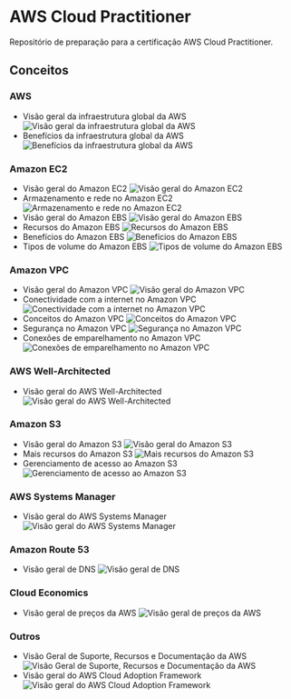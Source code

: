 # AWS Cloud Practitioner

Repositório de preparação para a certificação AWS Cloud Practitioner.

## Conceitos

### AWS
- Visão geral da infraestrutura global da AWS
![Visão geral da infraestrutura global da AWS](src/img/20250618003922.png)
- Benefícios da infraestrutura global da AWS
![Benefícios da infraestrutura global da AWS](src/img/20250618004318.png)

### Amazon EC2
- Visão geral do Amazon EC2
![Visão geral do Amazon EC2](src/img/20250618225525.png)
- Armazenamento e rede no Amazon EC2
![Armazenamento e rede no Amazon EC2](src/img/20250618230625.png)
- Visão geral do Amazon EBS
![Visão geral do Amazon EBS](src/img/20250618231114.png)
- Recursos do Amazon EBS
![Recursos do Amazon EBS](src/img/20250618231651.png)
- Benefícios do Amazon EBS
![Benefícios do Amazon EBS](src/img/20250618232139.png)
- Tipos de volume do Amazon EBS
![Tipos de volume do Amazon EBS](src/img/20250618232624.png)

### Amazon VPC
- Visão geral do Amazon VPC
![Visão geral do Amazon VPC](src/img/20250622134735.png)
- Conectividade com a internet no Amazon VPC
![Conectividade com a internet no Amazon VPC](src/img/20250622135258.png)
- Conceitos do Amazon VPC
![Conceitos do Amazon VPC](src/img/20250622140527.png)
- Segurança no Amazon VPC
![Segurança no Amazon VPC](src/img/20250622141816.png)
- Conexões de emparelhamento no Amazon VPC
![Conexões de emparelhamento no Amazon VPC](src/img/20250623000955.png)

### AWS Well-Architected
- Visão geral do AWS Well-Architected
![Visão geral do AWS Well-Architected](src/img/20250618004953.png)

### Amazon S3
- Visão geral do Amazon S3
![Visão geral do Amazon S3](src/img/20250618001705.png)
- Mais recursos do Amazon S3
![Mais recursos do Amazon S3](src/img/20250618002511.png)
- Gerenciamento de acesso ao Amazon S3
![Gerenciamento de acesso ao Amazon S3](src/img/20250618003044.png)

### AWS Systems Manager
- Visão geral do AWS Systems Manager
![Visão geral do AWS Systems Manager](src/img/20250621190159.png)

### Amazon Route 53
- Visão geral de DNS
![Visão geral de DNS](src/img/20250618233525.png)

### Cloud Economics
- Visão geral de preços da AWS
![Visão geral de preços da AWS](src/img/20250622093658.png)

### Outros
- Visão Geral de Suporte, Recursos e Documentação da AWS
![Visão Geral de Suporte, Recursos e Documentação da AWS](src/img/20250618233935.png)
- Visão geral do AWS Cloud Adoption Framework
![Visão geral do AWS Cloud Adoption Framework](src/img/20250622094114.png)
